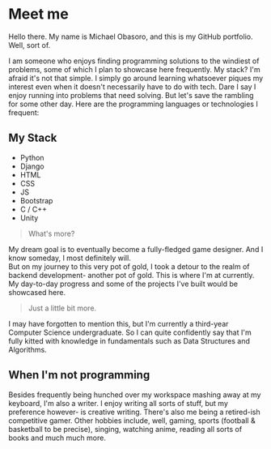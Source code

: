 # Meet me
Hello there. My name is Michael Obasoro, and this is my GitHub portfolio. 
Well, sort of.

I am someone who enjoys finding programming solutions to the windiest of problems, some of which I plan to showcase here frequently.
My stack? I'm afraid it's not that simple. I simply go around learning whatsoever piques my interest even when it doesn't necessarily have to do with tech. Dare I say I enjoy running into problems that need solving. But let's save the rambling for some other day. Here are the programming languages or technologies I frequent:

## My Stack
* Python
* Django
* HTML
* CSS
* JS
* Bootstrap
* C / C++ 
* Unity

> What's more?

My dream goal is to eventually become a fully-fledged game designer. And I know someday, I most definitely will.  
But on my journey to this very pot of gold, I took a detour to the realm of backend development- another pot of gold. This is where I'm at currently. My day-to-day progress and some of the projects I've built would be showcased here.

> Just a little bit more.

I may have forgotten to mention this, but I'm currently a third-year Computer Science undergraduate. So I can quite confidently say that I'm fully kitted with knowledge in fundamentals such as Data Structures and Algorithms. 

## When I'm not programming
Besides frequently being hunched over my workspace mashing away at my keyboard, I'm also a writer. I enjoy writing all sorts of stuff, but my preference however- is creative writing. There's also me being a retired-ish competitive gamer. Other hobbies include, well, gaming, sports (football & basketball to be precise), singing, watching anime, reading all sorts of books and much much more.




<!---
MickeyObas/MickeyObas is a ✨ special ✨ repository because its `README.md` (this file) appears on your GitHub profile.
You can click the Preview link to take a look at your changes.
--->
